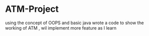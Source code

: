 # ATM-Project
using the concept of OOPS and basic java wrote a code to show the working of ATM , wil implement more feature as I learn 

